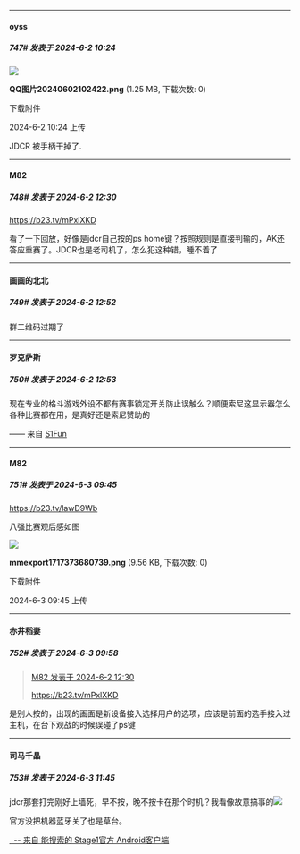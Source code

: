 ﻿
*****

####  oyss  
##### 747#       发表于 2024-6-2 10:24

<img src="https://img.saraba1st.com/forum/202406/02/102433ibv6xxqgbh6kgbxo.png" referrerpolicy="no-referrer">

<strong>QQ图片20240602102422.png</strong> (1.25 MB, 下载次数: 0)

下载附件

2024-6-2 10:24 上传

JDCR 被手柄干掉了.


*****

####  M82  
##### 748#       发表于 2024-6-2 12:30

https://b23.tv/mPxlXKD

看了一下回放，好像是jdcr自己按的ps home键？按照规则是直接判输的，AK还答应重赛了。JDCR也是老司机了，怎么犯这种错，睡不着了


*****

####  画画的北北  
##### 749#       发表于 2024-6-2 12:52

群二维码过期了

*****

####  罗克萨斯  
##### 750#       发表于 2024-6-2 12:53

现在专业的格斗游戏外设不都有赛事锁定开关防止误触么？顺便索尼这显示器怎么各种比赛都在用，是真好还是索尼赞助的

—— 来自 [S1Fun](https://s1fun.koalcat.com)


*****

####  M82  
##### 751#       发表于 2024-6-3 09:45

https://b23.tv/lawD9Wb

八强比赛观后感如图

<img src="https://img.saraba1st.com/forum/202406/03/094511q6vpx6q2am9nlnma.png" referrerpolicy="no-referrer">

<strong>mmexport1717373680739.png</strong> (9.56 KB, 下载次数: 0)

下载附件

2024-6-3 09:45 上传


*****

####  赤井稻妻  
##### 752#       发表于 2024-6-3 09:58

<blockquote><a href="httphttps://bbs.saraba1st.com/2b/forum.php?mod=redirect&amp;goto=findpost&amp;pid=65086278&amp;ptid=2092340" target="_blank">M82 发表于 2024-6-2 12:30</a>

https://b23.tv/mPxlXKD</blockquote>
是别人按的，出现的画面是新设备接入选择用户的选项，应该是前面的选手接入过主机，在台下观战的时候误碰了ps键


*****

####  司马千晶  
##### 753#       发表于 2024-6-3 11:45

jdcr那套打完刚好上墙死，早不按，晚不按卡在那个时机？我看像故意搞事的<img src="https://static.saraba1st.com/image/smiley/face2017/009.gif" referrerpolicy="no-referrer"> 

官方没把机器蓝牙关了也是草台。

[  -- 来自 能搜索的 Stage1官方 Android客户端](https://www.coolapk.com/apk/140634)

